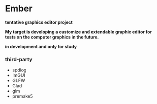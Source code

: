 # Ember

**tentative graphics editor project**

**My target is developing a customize and extendable graphic editor for tests on the computer graphics in the future.**

**in development and only for study**

### third-party

- spdlog
- ImGUI
- GLFW
- Glad
- glm
- premake5
